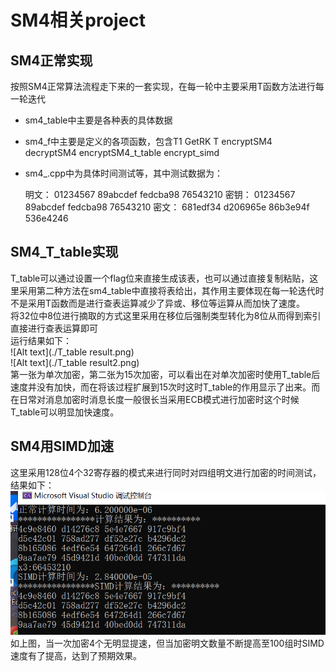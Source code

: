 # SM4相关project
## SM4正常实现
按照SM4正常算法流程走下来的一套实现，在每一轮中主要采用T函数方法进行每一轮迭代  
* sm4_table中主要是各种表的具体数据  
* sm4_f中主要是定义的各项函数，包含T1 GetRK T encryptSM4 decryptSM4 encryptSM4_t_table encrypt_simd  
* sm4_.cpp中为具体时间测试等，其中测试数据为：  

	明文：	01234567 89abcdef fedcba98 76543210
	密钥：	01234567 89abcdef fedcba98 76543210
	密文：	681edf34 d206965e 86b3e94f 536e4246
## SM4_T_table实现
T_table可以通过设置一个flag位来直接生成该表，也可以通过直接复制粘贴，这里采用第二种方法在sm4_table中直接将表给出，其作用主要体现在每一轮迭代时不是采用T函数而是进行查表运算减少了异或、移位等运算从而加快了速度。  
	将32位中8位进行摘取的方式这里采用在移位后强制类型转化为8位从而得到索引直接进行查表运算即可  
	运行结果如下：  
![Alt text](./T_table result.png)  
![Alt text](./T_table result2.png)  
	第一张为单次加密，第二张为15次加密，可以看出在对单次加密时使用T_table后速度并没有加快，而在将该过程扩展到15次时这时T_table的作用显示了出来。而在日常对消息加密时消息长度一般很长当采用ECB模式进行加密时这个时候T_table可以明显加快速度。

## SM4用SIMD加速
这里采用128位4个32寄存器的模式来进行同时对四组明文进行加密的时间测试，结果如下：  
![Alt text](./SIMD结果（128-32）.png)  
如上图，当一次加密4个无明显提速，但当加密明文数量不断提高至100组时SIMD速度有了提高，达到了预期效果。  

